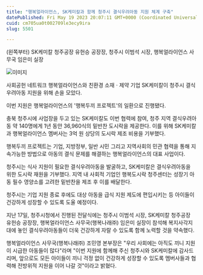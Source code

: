 ```yaml
---
title: "행복얼라이언스, SK케미칼과 함께 청주시 결식우려아동 지원 체계 구축"
datePublished: Fri May 19 2023 20:07:11 GMT+0000 (Coordinated Universal Time)
cuid: cm705ua0t002709le3ecy9ira
slug: 5501

---
```



(왼쪽부터) SK케미칼 청주공장 유헌승 공장장, 청주시 이범석 시장, 행복얼라이언스 사무국 임은미 실장

![이미지](https://cdn.hashnode.com/res/hashnode/image/upload/v1739258895594/4f0c4483-d85c-42db-bbaa-f6ba6289f091.jpeg)

사회공헌 네트워크 행복얼라이언스와 친환경 소재ㆍ제약 기업 SK케미칼이 청주시 결식우려아동 지원을 위해 손을 모았다.

이번 지원은 행복얼라이언스의 '행복두끼 프로젝트'의 일환으로 진행됐다.

충북 청주시에 사업장을 두고 있는 SK케미칼도 이번 협력에 참여, 청주 지역 결식우려아동 약 140명에게 1년 동안 36,960식의 밑반찬 도시락을 제공한다. 이를 위해 SK케미칼과 행복얼라이언스 멤버사는 3억 원 상당의 도시락 제조 비용을 기부했다.

행복두끼 프로젝트는 기업, 지방정부, 일반 시민 그리고 지역사회의 민관 협력을 통해 지속가능한 방법으로 아동의 결식 문제를 해결하는 행복얼라이언스의 대표 사업이다.

청주시는 식사 지원이 필요한 결식우려아동을 발굴하고, SK케미칼은 결식우려아동을 위한 도시락 재원을 기부했다. 지역 내 사회적 기업인 행복도시락 청주센터는 성장기 아동 필수 영양소를 고려한 밑반찬을 제조 후 이를 배달한다.

청주시는 기업 지원 종료 후에도 대상 아동을 급식 지원 제도에 편입시키는 등 아이들이 건강하게 성장할 수 있도록 도울 예정이다.

지난 17일, 청주시청에서 진행된 전달식에는 청주시 이범석 시장, SK케미칼 청주공장 유헌승 공장장, 행복얼라이언스 사무국(행복나래㈜) 임은미 실장이 참석해 복지사각지대에 놓인 결식우려아동들이 더욱 건강하게 자랄 수 있도록 함께 노력할 것을 약속했다.

행복얼라이언스 사무국(행복나래㈜) 조민영 본부장은 "우리 사회에는 아직도 끼니 지원이 시급한 아동들이 많다"라며 "이번 지원에 함께해 주신 청주시와 SK케미칼에 감사드리며, 앞으로도 모든 아이들이 끼니 걱정 없이 건강하게 성장할 수 있도록 멤버사들과 협력해 전방위적 지원을 이어 나갈 것"이라고 밝혔다.